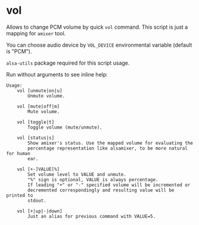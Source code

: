 # vol

Allows to change PCM volume by quick `vol` command.
This script is just a mapping for `amixer` tool.

You can choose audio device by `VOL_DEVICE` environmental variable (default is "PCM").

`alsa-utils` package required for this script usage.

Run without arguments to see inline help:
```
Usage:
    vol [unmute|on|u]
        Unmute volume.

    vol [mute|off|m]
        Mute volume.

    vol [toggle|t]
        Toggle volume (mute/unmute).

    vol [status|s]
        Show amixer's status. Use the mapped volume for evaluating the
        percentage representation like alsamixer, to be more natural for human
        ear.

    vol [+-]VALUE[%]
        Set volume level to VALUE and unmute.
        "%" sign is optional, VALUE is always percentage.
        If leading "+" or "-" specified volume will be incremented or
        decremented correspondingly and resulting value will be printed to
        stdout.

    vol [+|up|-|down]
        Just an alias for previous command with VALUE=5.
```
